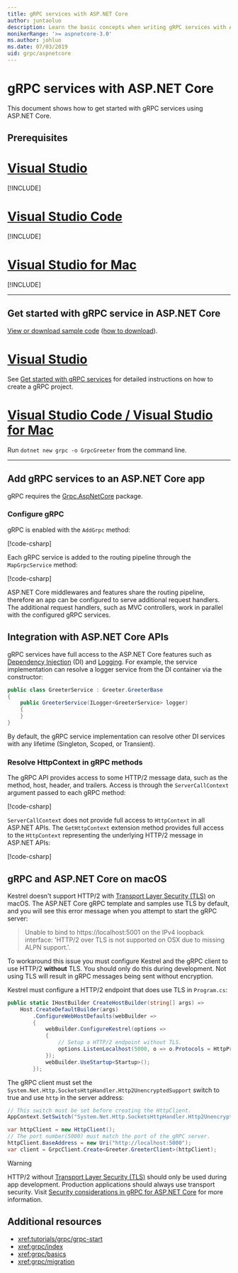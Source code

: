 ```yaml
---
title: gRPC services with ASP.NET Core
author: juntaoluo
description: Learn the basic concepts when writing gRPC services with ASP.NET Core.
monikerRange: '>= aspnetcore-3.0'
ms.author: johluo
ms.date: 07/03/2019
uid: grpc/aspnetcore
---
```

# gRPC services with ASP.NET Core

This document shows how to get started with gRPC services using ASP.NET Core.

## Prerequisites

# [Visual Studio](#tab/visual-studio)

[!INCLUDE[](~/includes/net-core-prereqs-vs-3.0.md)]

# [Visual Studio Code](#tab/visual-studio-code)

[!INCLUDE[](~/includes/net-core-prereqs-vsc-3.0.md)]

# [Visual Studio for Mac](#tab/visual-studio-mac)

[!INCLUDE[](~/includes/net-core-prereqs-mac-3.0.md)]

---

## Get started with gRPC service in ASP.NET Core

[View or download sample code](https://github.com/aspnet/AspNetCore.Docs/tree/master/aspnetcore/tutorials/grpc/grpc-start/sample) ([how to download](xref:index#how-to-download-a-sample)).

# [Visual Studio](#tab/visual-studio)

See [Get started with gRPC services](xref:tutorials/grpc/grpc-start) for detailed instructions on how to create a gRPC project.

# [Visual Studio Code / Visual Studio for Mac](#tab/visual-studio-code+visual-studio-mac)

Run `dotnet new grpc -o GrpcGreeter` from the command line.

---

## Add gRPC services to an ASP.NET Core app

gRPC requires the [Grpc.AspNetCore](https://www.nuget.org/packages/Grpc.AspNetCore) package.

### Configure gRPC

gRPC is enabled with the `AddGrpc` method:

[!code-csharp[](~/tutorials/grpc/grpc-start/sample/GrpcGreeter/Startup.cs?name=snippet&highlight=7)]

Each gRPC service is added to the routing pipeline through the `MapGrpcService` method:

[!code-csharp[](~/tutorials/grpc/grpc-start/sample/GrpcGreeter/Startup.cs?name=snippet&highlight=24)]

ASP.NET Core middlewares and features share the routing pipeline, therefore an app can be configured to serve additional request handlers. The additional request handlers, such as MVC controllers, work in parallel with the configured gRPC services.

## Integration with ASP.NET Core APIs

gRPC services have full access to the ASP.NET Core features such as [Dependency Injection](xref:fundamentals/dependency-injection) (DI) and [Logging](xref:fundamentals/logging/index). For example, the service implementation can resolve a logger service from the DI container via the constructor:

```csharp
public class GreeterService : Greeter.GreeterBase
{
    public GreeterService(ILogger<GreeterService> logger)
    {
    }
}
```

By default, the gRPC service implementation can resolve other DI services with any lifetime (Singleton, Scoped, or Transient).

### Resolve HttpContext in gRPC methods

The gRPC API provides access to some HTTP/2 message data, such as the method, host, header, and trailers. Access is through the `ServerCallContext` argument passed to each gRPC method:

[!code-csharp[](~/grpc/aspnetcore/sample/GrcpService/GreeterService.cs?highlight=3-4&name=snippet)]

`ServerCallContext` does not provide full access to `HttpContext` in all ASP.NET APIs. The `GetHttpContext` extension method provides full access to the `HttpContext` representing the underlying HTTP/2 message in ASP.NET APIs:

[!code-csharp[](~/grpc/aspnetcore/sample/GrcpService/GreeterService2.cs?highlight=6-7&name=snippet)]

## gRPC and ASP.NET Core on macOS

Kestrel doesn't support HTTP/2 with [Transport Layer Security (TLS)](https://tools.ietf.org/html/rfc5246) on macOS. The ASP.NET Core gRPC template and samples use TLS by default, and you will see this error message when you attempt to start the gRPC server:

> Unable to bind to https://localhost:5001 on the IPv4 loopback interface: 'HTTP/2 over TLS is not supported on OSX due to missing ALPN support.'.

To workaround this issue you must configure Kestrel and the gRPC client to use HTTP/2 **without** TLS. You should only do this during development. Not using TLS will result in gRPC messages being sent without encryption.

Kestrel must configure a HTTP/2 endpoint that does use TLS in `Program.cs`:

```cs
public static IHostBuilder CreateHostBuilder(string[] args) =>
    Host.CreateDefaultBuilder(args)
        .ConfigureWebHostDefaults(webBuilder =>
        {
            webBuilder.ConfigureKestrel(options =>
            {
                // Setup a HTTP/2 endpoint without TLS.
                options.ListenLocalhost(5000, o => o.Protocols = HttpProtocols.Http2);
            });
            webBuilder.UseStartup<Startup>();
        });
```

The gRPC client must set the `System.Net.Http.SocketsHttpHandler.Http2UnencryptedSupport` switch to true and use `http` in the server address:

```csharp
// This switch must be set before creating the HttpClient.
AppContext.SetSwitch("System.Net.Http.SocketsHttpHandler.Http2UnencryptedSupport", true);

var httpClient = new HttpClient();
// The port number(5000) must match the port of the gRPC server.
httpClient.BaseAddress = new Uri("http://localhost:5000");
var client = GrpcClient.Create<Greeter.GreeterClient>(httpClient);
```

> [!WARNING]
> HTTP/2 without [Transport Layer Security (TLS)](https://tools.ietf.org/html/rfc5246) should only be used during app development. Production applications should always use transport security. Visit [Security considerations in gRPC for ASP.NET Core](xref:grpc/security#transport-security) for more information.

## Additional resources

* <xref:tutorials/grpc/grpc-start>
* <xref:grpc/index>
* <xref:grpc/basics>
* <xref:grpc/migration>
